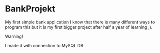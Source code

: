 # BankProjekt
My first simple bank application 
I know that there is many different ways to program this
but it is my first bigger project after half a year of learning ;).

Warning! 

I made it with connection to MySQL DB 
